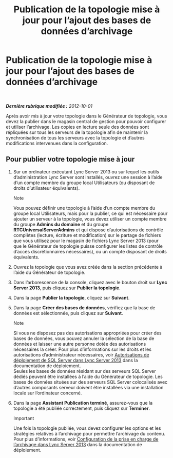 ﻿---
title: Publication de la topologie mise à jour pour l’ajout des bases de données d’archivage
TOCTitle: Publication de la topologie mise à jour pour l’ajout des bases de données d’archivage
ms:assetid: 454c68df-2ef5-4b5f-a44c-4eee02635d45
ms:mtpsurl: https://technet.microsoft.com/fr-fr/library/JJ204860(v=OCS.15)
ms:contentKeyID: 49297064
ms.date: 05/20/2016
mtps_version: v=OCS.15
ms.translationtype: HT
---

# Publication de la topologie mise à jour pour l’ajout des bases de données d’archivage

 

_**Dernière rubrique modifiée :** 2012-10-01_

Après avoir mis à jour votre topologie dans le Générateur de topologie, vous devez la publier dans le magasin central de gestion pour pouvoir configurer et utiliser l’archivage. Les copies en lecture seule des données sont répliquées sur tous les serveurs de la topologie afin de maintenir la synchronisation de tous les serveurs avec la topologie et d’autres modifications intervenues dans la configuration.

## Pour publier votre topologie mise à jour

1.  Sur un ordinateur exécutant Lync Server 2013 ou sur lequel les outils d’administration Lync Server sont installés, ouvrez une session à l’aide d’un compte membre du groupe local Utilisateurs (ou disposant de droits d’utilisateur équivalents).
    
    > [!NOTE]  
    > Vous pouvez définir une topologie à l’aide d’un compte membre du groupe local Utilisateurs, mais pour la publier, ce qui est nécessaire pour ajouter un serveur à la topologie, vous devez utiliser un compte membre du groupe <strong>Admins du domaine</strong> et du groupe <strong>RTCUniversalServerAdmins</strong> et qui dispose d’autorisations de contrôle complètes (lecture, écriture et modification) sur le partage de fichiers que vous utilisez pour le magasin de fichiers Lync Server 2013 (pour que le Générateur de topologie puisse configurer les listes de contrôle d’accès discrétionnaires nécessaires), ou un compte disposant de droits équivalents.

2.  Ouvrez la topologie que vous avez créée dans la section précédente à l’aide du Générateur de topologie.

3.  Dans l’arborescence de la console, cliquez avec le bouton droit sur **Lync Server 2013**, puis cliquez sur **Publier la topologie**.

4.  Dans la page **Publier la topologie**, cliquez sur **Suivant**.

5.  Dans la page **Créer des bases de données**, vérifiez que la base de données est sélectionnée, puis cliquez sur **Suivant**.
    
    > [!NOTE]  
    > Si vous ne disposez pas des autorisations appropriées pour créer des bases de données, vous pouvez annuler la sélection de la base de données et laisser une autre personne dotée des autorisations nécessaires la créer. Pour plus d’informations sur les droits et les autorisations d’administrateur nécessaires, voir <a href="lync-server-2013-deployment-permissions-for-sql-server.md">Autorisations de déploiement de SQL Server dans Lync Server 2013</a> dans la documentation de déploiement.<br />
    Seules les bases de données résidant sur des serveurs SQL Server dédiés peuvent être installées à l’aide du Générateur de topologie. Les bases de données situées sur des serveurs SQL Server colocalisés avec d’autres composants serveur doivent être installées via une installation locale sur l’ordinateur concerné.

6.  Dans la page **Assistant Publication terminé**, assurez-vous que la topologie a été publiée correctement, puis cliquez sur **Terminer**.
    
    > [!IMPORTANT]  
    > Une fois la topologie publiée, vous devez configurer les options et les stratégies relatives à l’archivage pour permettre l’archivage du contenu. Pour plus d’informations, voir <a href="lync-server-2013-configuring-support-for-archiving.md">Configuration de la prise en charge de l’archivage dans Lync Server 2013</a> dans la documentation de déploiement.
